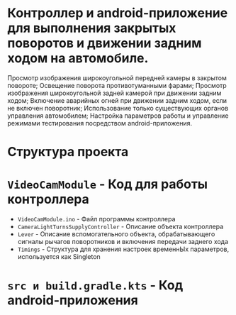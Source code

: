 # Контроллер и android-приложение для выполнения закрытых поворотов и движении задним ходом на автомобиле.
Просмотр изображения широкоугольной передней камеры в закрытом повороте;
Освещение поворота противотуманными фарами;
Просмотр изображения широкоугольной задней камерой при движении задним ходом;
Включение аварийных огней при движении задним ходом, если не включен поворотник;
Использование только существующих органов управления автомобилем;
Настройка параметров работы и управление режимами тестирования посредством android-приложения.

# Структура проекта

# `VideoCamModule`      - Код для работы контроллера
- `VideoCamModule.ino`  - Файл программы контроллера
- `CameraLightTurnsSupplyController`              - Описание объекта контроллера
- `Lever`       - Описание вспомогательного объекта, обрабатывающего сигналы рычагов поворотников и включения передачи заднего хода
- `Timings`                - Структура для хранения настроек временнЫх параметров, используется как Singleton
# `src и build.gradle.kts`      - Код android-приложения

